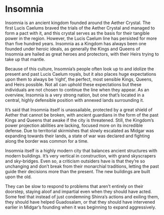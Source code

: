 # Insomnia

Insomnia is an ancient kingdom founded around the Aether Crystal. The first Lucis Caelums braved the trials of the Aether Crystal and managed to form a pact with it, and this crystal serves as the basis for their tangible power in the region. However, the Lucis Caelum line has persisted for more than five hundred years. Insomnia as a Kingdom has always been one founded under heroic ideals, as generally the Kings and Queens of Insomnia are hailed as great heroes and protectors, with their Heirs trying to take up that mantle.

Because of this culture, Insomnia’s people often look up to and idolize the present and past Lucis Caelum royals, but it also places huge expectations upon them to always be ‘right’, the perfect, most sensible Kings, Queens, and Heirs possible. Not all can uphold these expectations but these individuals are not chosen to continue the line when they appear. As an overview, Insomnia is a very strong nation, but one that’s located in a central, highly defensible position with annexed lands surrounding it.

It’s said that Insomnia itself is unassailable, protected by a great shield of Aether that cannot be broken, with ancient guardians in the form of the past Kings and Queens that awake if the city is threatened. Still, the Kingdom’s power projection abilities are lacking, focused more on its incredible defense. Due to territorial skirmishes that slowly escalated as Midgar was expanding towards their lands, a state of war was declared and fighting along the border was common for a time.

Insomnia itself is a highly modern city that balances ancient structures with modern buildings. It’s very vertical in construction, with grand skyscrapers and sky-bridges. Even so, a criticism outsiders have is that they’re so unchanging and don’t break from their monarchial traditions, letting the past guide their decisions more than the present. The new buildings are built upon the old. 

They can be slow to respond to problems that aren’t entirely on their doorstep, staying aloof and impartial even when they should have acted. Some feel that instead of just condemning Shinra’s actions and exiling them, they should have helped Guadosalam, or that they should have intervened earlier in Midgar’s founding when it was beginning to expand aggressively.
